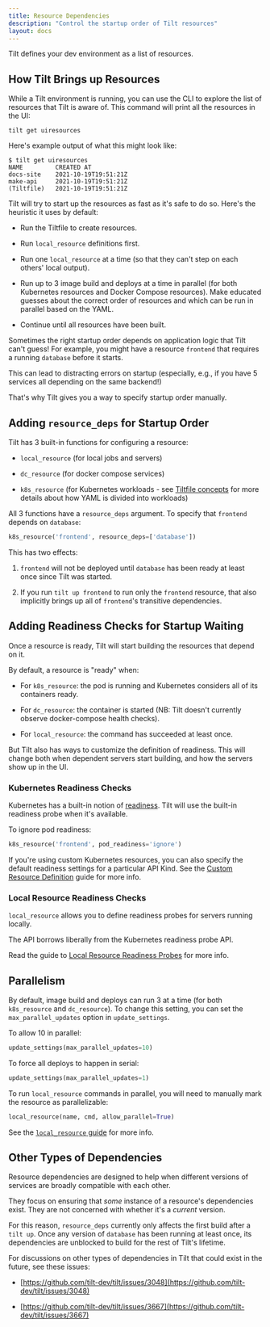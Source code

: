 ```yaml
---
title: Resource Dependencies
description: "Control the startup order of Tilt resources"
layout: docs
---
```


Tilt defines your dev environment as a list of resources.

## How Tilt Brings up Resources

While a Tilt environment is running, you can use the CLI to explore the list of
resources that Tilt is aware of. This command will print all the resources in the UI:

```
tilt get uiresources
```

Here's example output of what this might look like:

```shell
$ tilt get uiresources
NAME         CREATED AT
docs-site    2021-10-19T19:51:21Z
make-api     2021-10-19T19:51:21Z
(Tiltfile)   2021-10-19T19:51:21Z
```

Tilt will try to start up the resources as fast as it's safe to do so. Here's
the heuristic it uses by default:

- Run the Tiltfile to create resources.

- Run `local_resource` definitions first.

- Run one `local_resource` at a time (so that they can't step on each others'
  local output).

- Run up to 3 image build and deploys at a time in parallel (for both Kubernetes
  resources and Docker Compose resources). Make educated guesses about the
  correct order of resources and which can be run in parallel based on the YAML.

- Continue until all resources have been built. 

Sometimes the right startup order depends on application logic that Tilt can't guess!
For example, you might have a resource `frontend` that requires a running `database`
before it starts.

This can lead to distracting errors on startup (especially, e.g., if you have 5
services all depending on the same backend!)

That's why Tilt gives you a way to specify startup order manually.

## Adding `resource_deps` for Startup Order

Tilt has 3 built-in functions for configuring a resource:

- `local_resource` (for local jobs and servers)

- `dc_resource` (for docker compose services)

- `k8s_resource` (for Kubernetes workloads - see [Tiltfile concepts](tiltfile_concepts.html) for more details about how YAML is divided into workloads)

All 3 functions have a `resource_deps` argument. To specify that `frontend` depends on `database`:

```python
k8s_resource('frontend', resource_deps=['database'])
```

This has two effects:

1. `frontend` will not be deployed until `database` has been ready at least once
    since Tilt was started.
    
2. If you run `tilt up frontend` to run only the `frontend` resource,
    that also implicitly brings up all of `frontend`'s transitive dependencies.

## Adding Readiness Checks for Startup Waiting

Once a resource is ready, Tilt will start building the resources that depend on it.

By default, a resource is "ready" when:

- For `k8s_resource`: the pod is running and Kubernetes considers all of its containers ready.

- For `dc_resource`: the container is started (NB: Tilt doesn't currently observe docker-compose health checks).

- For `local_resource`: the command has succeeded at least once.

But Tilt also has ways to customize the definition of readiness. This will change both
when dependent servers start building, and how the servers show up in the UI.

### Kubernetes Readiness Checks

Kubernetes has a built-in notion of
[readiness](https://kubernetes.io/docs/tasks/configure-pod-container/configure-liveness-readiness-startup-probes/#define-readiness-probes).
Tilt will use the built-in readiness probe when it's available.

To ignore pod readiness:

```python
k8s_resource('frontend', pod_readiness='ignore')
```

If you're using custom Kubernetes resources, you can also specify the default
readiness settings for a particular API Kind. See the [Custom Resource
Definition](custom_resource.html) guide for more info.

### Local Resource Readiness Checks

`local_resource` allows you to define readiness probes for servers running locally.

The API borrows liberally from the Kubernetes readiness probe API.

Read the guide to [Local Resource Readiness Probes](local_resource.html#readiness_probe) for more info.

## Parallelism

By default, image build and deploys can run 3 at a time (for both `k8s_resource` and `dc_resource`). To change this setting, you can set the `max_parallel_updates` option in `update_settings`.

To allow 10 in parallel:

```python
update_settings(max_parallel_updates=10)
```

To force all deploys to happen in serial:

```python
update_settings(max_parallel_updates=1)
```

To run `local_resource` commands in parallel, you will need to manually mark the resource
as parallelizable:

```python
local_resource(name, cmd, allow_parallel=True)
```

See the [`local_resource` guide](local_resource.html) for more info.

## Other Types of Dependencies

Resource dependencies are designed to help when different versions
of services are broadly compatible with each other.

They focus on ensuring that *some* instance of a resource's dependencies exist.
They are not concerned with whether it's a *current* version. 

For this reason, `resource_deps` currently only affects the first build after a
`tilt up`.  Once any version of `database` has been running at least once, its
dependencies are unblocked to build for the rest of Tilt's lifetime.

For discussions on other types of dependencies in Tilt that could exist in the future, see these issues:

- [https://github.com/tilt-dev/tilt/issues/3048](https://github.com/tilt-dev/tilt/issues/3048)

- [https://github.com/tilt-dev/tilt/issues/3667](https://github.com/tilt-dev/tilt/issues/3667)
